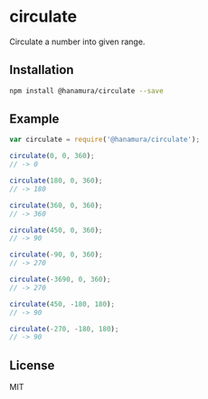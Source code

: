 # circulate

Circulate a number into given range.

## Installation

```sh
npm install @hanamura/circulate --save
```

## Example

```javascript
var circulate = require('@hanamura/circulate');

circulate(0, 0, 360);
// -> 0

circulate(180, 0, 360);
// -> 180

circulate(360, 0, 360);
// -> 360

circulate(450, 0, 360);
// -> 90

circulate(-90, 0, 360);
// -> 270

circulate(-3690, 0, 360);
// -> 270

circulate(450, -180, 180);
// -> 90

circulate(-270, -180, 180);
// -> 90
```

## License

MIT
